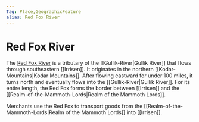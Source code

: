 ```yaml
---
Tag: Place,GeographicFeature
alias: Red Fox River
---
```

# Red Fox River
The [Red Fox River](https://pathfinderwiki.com/wiki/Red_Fox_River) is a tributary of the [[Gullik-River|Gullik River]] that flows through southeastern [[Irrisen]]. It originates in the northern [[Kodar-Mountains|Kodar Mountains]]. After flowing eastward for under 100 miles, it turns north and eventually flows into the [[Gullik-River|Gullik River]]. For its entire length, the Red Fox forms the border between [[Irrisen]] and the [[Realm-of-the-Mammoth-Lords|Realm of the Mammoth Lords]].

Merchants use the Red Fox to transport goods from the [[Realm-of-the-Mammoth-Lords|Realm of the Mammoth Lords]] into [[Irrisen]].